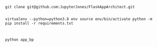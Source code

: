 <code>
git clone git@github.com:JupyterJones/FlaskAppArchitect.git

virtualenv --python=python3.8 env
source env/bin/activate
python -m pip install -r requirements.txt

python app_bp
</code>

